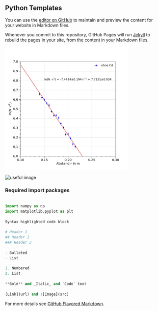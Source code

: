 ## Python Templates

You can use the [editor on GitHub](https://github.com/anselm-baur/p1/edit/master/README.md) to maintain and preview the content for your website in Markdown files.

Whenever you commit to this repository, GitHub Pages will run [Jekyll](https://jekyllrb.com/) to rebuild the pages in your site, from the content in your Markdown files.

<img src="https://github.com/anselm-baur/python_templates/blob/master/fig/plot.jpg" alt="data points and fit" style="width:400px;height:400px;">

![useful image](blob/master/fig/plot.jpg)

### Required import packages

```python

import numpy as np
import matplotlib.pyplot as plt

Syntax highlighted code block

# Header 1
## Header 2
### Header 3

- Bulleted
- List

1. Numbered
2. List

**Bold** and _Italic_ and `Code` text

[Link](url) and ![Image](src)
```

For more details see [GitHub Flavored Markdown](https://guides.github.com/features/mastering-markdown/).
